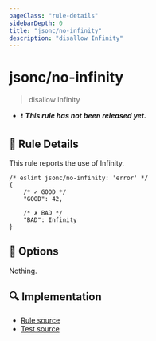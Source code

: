 ```yaml
---
pageClass: "rule-details"
sidebarDepth: 0
title: "jsonc/no-infinity"
description: "disallow Infinity"
---
```

# jsonc/no-infinity

> disallow Infinity

- :exclamation: <badge text="This rule has not been released yet." vertical="middle" type="error"> ***This rule has not been released yet.*** </badge>

## :book: Rule Details

This rule reports the use of Infinity.

<eslint-code-block>

<!-- eslint-skip -->

```json5
/* eslint jsonc/no-infinity: 'error' */
{
    /* ✓ GOOD */
    "GOOD": 42,

    /* ✗ BAD */
    "BAD": Infinity
}
```

</eslint-code-block>

## :wrench: Options

Nothing.

## :mag: Implementation

- [Rule source](https://github.com/ota-meshi/eslint-plugin-jsonc/blob/master/lib/rules/no-infinity.ts)
- [Test source](https://github.com/ota-meshi/eslint-plugin-jsonc/blob/master/tests/lib/rules/no-infinity.ts)
